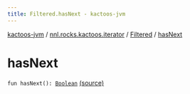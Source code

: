 ```yaml
---
title: Filtered.hasNext - kactoos-jvm
---
```


[kactoos-jvm](../../index.html) / [nnl.rocks.kactoos.iterator](../index.html) / [Filtered](index.html) / [hasNext](./has-next.html)

# hasNext

`fun hasNext(): `[`Boolean`](https://kotlinlang.org/api/latest/jvm/stdlib/kotlin/-boolean/index.html) [(source)](https://github.com/neonailol/kactoos/blob/master/kactoos-jvm/src/main/kotlin/nnl/rocks/kactoos/iterator/Filtered.kt#L43)